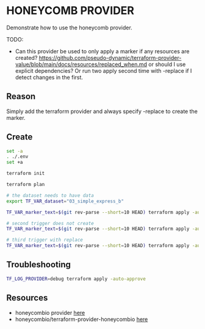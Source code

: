 # HONEYCOMB PROVIDER

Demonstrate how to use the honeycomb provider.  

TODO:

* Can this provider be used to only apply a marker if any resources are created? https://github.com/pseudo-dynamic/terraform-provider-value/blob/main/docs/resources/replaced_when.md or should I use explicit dependencies? Or run two apply second time with -replace if I detect changes in the first.  

## Reason

Simply add the terraform provider and always specify -replace to create the marker.  

## Create

```sh
set -a
. ./.env
set +a

terraform init

terraform plan

# the dataset needs to have data
export TF_VAR_dataset="03_simple_express_b"

TF_VAR_marker_text=$(git rev-parse --short=10 HEAD) terraform apply -auto-approve   

# second trigger does not create
TF_VAR_marker_text=$(git rev-parse --short=10 HEAD) terraform apply -auto-approve   

# third trigger with replace
TF_VAR_marker_text=$(git rev-parse --short=10 HEAD) terraform apply -auto-approve -replace honeycombio_marker.marker
```

## Troubleshooting

```sh
TF_LOG_PROVIDER=debug terraform apply -auto-approve
```

## Resources

* honeycombio provider [here](https://registry.terraform.io/providers/honeycombio/honeycombio/0.13.1)  
* honeycombio/terraform-provider-honeycombio [here](https://github.com/honeycombio/terraform-provider-honeycombio)  
